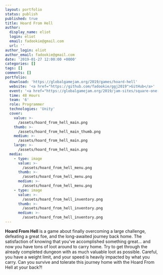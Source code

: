 ```yaml
---
layout: portfolio
status: publish
published: true
title: Hoard From Hell
author:
  display_name: eliot
  login: eliot
  email: fadookie@gmail.com
  url: ''
author_login: eliot
author_email: fadookie@gmail.com
date: '2019-01-27 12:00:00 +0000'
categories: []
tags: []
comments: []
portfolio:
  download: 'https://globalgamejam.org/2019/games/hoard-hell'
  website: '<a href="https://github.com/fadookie/ggj2019">GitHub</a>'
  event: '<a href="https://globalgamejam.org/2019/jam-sites/square-one-clubs">Global Game Jam Sacramento 2019</a>'
  time: 48 Hours
  team: '6'
  role: Programmer
  technologies: 'Unity'
  cover:
    value: >-
      /assets/hoard_from_hell_main.png
    thumb: >-
      /assets/hoard_from_hell_main_thumb.png
    medium: >-
      /assets/hoard_from_hell_main.png
    large: >-
      /assets/hoard_from_hell_main.png
  media:
    - type: image
      value: >-
        /assets/hoard_from_hell_menu.png 
      thumb: >-
        /assets/hoard_from_hell_menu.png 
      medium: >-
        /assets/hoard_from_hell_menu.png 
    - type: image
      value: >-
        /assets/hoard_from_hell_inventory.png
      thumb: >-
        /assets/hoard_from_hell_inventory.png
      medium: >-
        /assets/hoard_from_hell_inventory.png
---
```


**Hoard From Hell** is a game about finally overcoming a large challenge, defeating a great foe, and the long-awaited journey back home. The satisfaction of knowing that you've accomplished something great... and now you have tons of loot around to carry home. Try to get through the already completed dungeon with as much valuable loot as possible. Careful, you have a weight limit, and your speed is heavily impacted by what you carry. Can you survive and tolerate this journey home with the Hoard From Hell at your back?!


